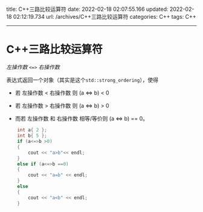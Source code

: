                                                                                                                                                                                                                                                                                                                                                                                                                                                                                                                                                                                                                                      
---
title: C++三路比较运算符
date: 2022-02-18 02:07:55.166
updated: 2022-02-18 02:12:19.734
url: /archives/C++三路比较运算符
categories: C++
tags: C++

---
# C++三路比较运算符

*左操作数* `<=>` *右操作数*

表达式返回一个对象（其实是这个`std::strong_ordering`），使得

- 若 左操作数 < 右操作数 则 (a <=> b) < 0

- 若 左操作数 > 右操作数 则 (a <=> b) > 0

  [^1]: 这不就是相当于（左操作数 - 右操作数 即 a-b 吗）

  

- 而若 左操作数 和 右操作数 相等/等价则 (a <=> b) == 0。

```cpp
	int a{ 2 };
	int b{ 5 };
	if (a<=>b >0)
	{
		cout << "a>b"<< endl;
	}
	else if (a<=>b ==0)
	{
		cout << "a=b" << endl;
	}
	else
	{
		cout << "a<b" << endl;	
	}
```

